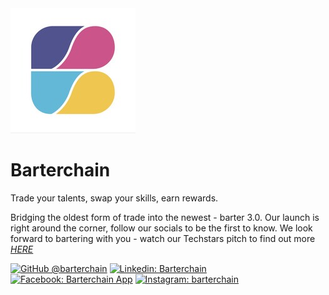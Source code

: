 <img src="./logo.jpg" alt="Barterchain logo" width=200 height=200 />

# Barterchain
Trade your talents, swap your skills, earn rewards.

Bridging the oldest form of trade into the newest - barter 3.0.
Our launch is right around the corner, follow our socials to be the first to know. 
We look forward to bartering with you - watch our Techstars pitch to find out more [*HERE*](https://www.youtube.com/watch?v=MDGdLUG-bXA&t=5489s)

[![GitHub @barterchain](https://img.shields.io/github/followers/barterchain?label=follow&style=social)](https://github.com/barterchain)
[![Linkedin: Barterchain](https://img.shields.io/badge/-Barterchain-blue?style=flat-square&logo=Linkedin&logoColor=white&link=https://www.linkedin.com/company/barterchain)](https://www.linkedin.com/company/barterchain)
[![Facebook: Barterchain App](https://img.shields.io/badge/-Barterchain%20App-blue?style=flat-square&logo=Facebook&logoColor=white&link=https://www.facebook.com/barterchainapp)](https://www.facebook.com/barterchainapp)
[![Instagram: barterchain](https://img.shields.io/badge/-barterchain-purple?style=flat-square&logo=Instagram&logoColor=white&link=https://instagram.com/barterchain)](https://instagram.com/barterchain)
